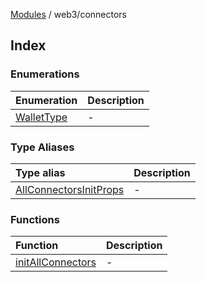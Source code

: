 [Modules](../../README.md) / web3/connectors

## Index

### Enumerations

| Enumeration | Description |
| :------ | :------ |
| [WalletType](enumerations/WalletType.md) | - |

### Type Aliases

| Type alias | Description |
| :------ | :------ |
| [AllConnectorsInitProps](type-aliases/AllConnectorsInitProps.md) | - |

### Functions

| Function | Description |
| :------ | :------ |
| [initAllConnectors](functions/initAllConnectors.md) | - |
